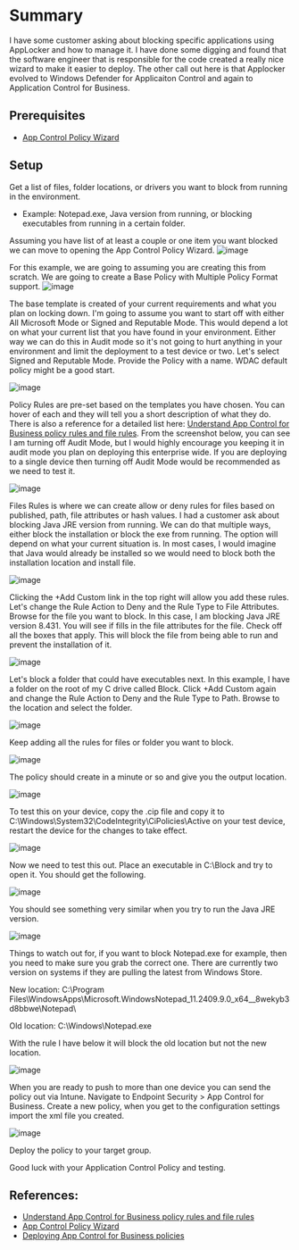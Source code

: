 # Summary
I have some customer asking about blocking specific applications using AppLocker and how to manage it. I have done some digging and found that the software engineer that is responsible for the code created a really nice wizard to make it easier to deploy. The other call out here is that Applocker evolved to Windows Defender for Applicaiton Control and again to Application Control for Business.

## Prerequisites
* [App Control Policy Wizard](https://webapp-wdac-wizard.azurewebsites.net/)

## Setup
Get a list of files, folder locations, or drivers you want to block from running in the environment.
* Example: Notepad.exe, Java version from running, or blocking executables from running in a certain folder.

Assuming you have list of at least a couple or one item you want blocked we can move to opening the App Control Policy Wizard.
![image](https://github.com/user-attachments/assets/df1a6817-6d18-475c-899c-5409ffd47cac)

For this example, we are going to assuming you are creating this from scratch. We are going to create a Base Policy with Multiple Policy Format support.
![image](https://github.com/user-attachments/assets/05371f80-68a7-4a81-b171-fa2ca9cdd1be)

The base template is created of your current requirements and what you plan on locking down. I'm going to assume you want to start off with either All Microsoft Mode or Signed and Reputable Mode. This would depend a lot on what your current list that you have found in your environment. Either way we can do this in Audit mode so it's not going to hurt anything in your environment and limit the deployment to a test device or two. Let's select Signed and Reputable Mode. Provide the Policy with a name. WDAC default policy might be a good start.

![image](https://github.com/user-attachments/assets/9981ddb0-569d-42ba-9b66-16390975a608)

Policy Rules are pre-set based on the templates you have chosen. You can hover of each and they will tell you a short description of what they do. There is also a reference for a detailed list here: [Understand App Control for Business policy rules and file rules](https://learn.microsoft.com/en-us/windows/security/application-security/application-control/app-control-for-business/design/select-types-of-rules-to-create). From the screenshot below, you can see I am turning off Audit Mode, but I would highly encourage you keeping it in audit mode you plan on deploying this enterprise wide. If you are deploying to a single device then turning off Audit Mode would be recommended as we need to test it.

![image](https://github.com/user-attachments/assets/a9038d86-c862-49fd-9867-78151d4932bb)

Files Rules is where we can create allow or deny rules for files based on published, path, file attributes or hash values. I had a customer ask about blocking Java JRE version from running. We can do that multiple ways, either block the installation or block the exe from running. The option will depend on what your current situation is. In most cases, I would imagine that Java would already be installed so we would need to block both the installation location and install file.

![image](https://github.com/user-attachments/assets/7eee6371-f17b-44fa-b54a-9e24202bea17)


Clicking the +Add Custom link in the top right will allow you add these rules. Let's change the Rule Action to Deny and the Rule Type to File Attributes. Browse for the file you want to block. In this case, I am blocking Java JRE version 8.431. You will see if fills in the file attributes for the file. Check off all the boxes that apply. This will block the file from being able to run and prevent the installation of it.

![image](https://github.com/user-attachments/assets/a77f6802-9712-4c84-8869-e36c899ef5b5)

Let's block a folder that could have executables next. In this example, I have a folder on the root of my C drive called Block. Click +Add Custom again and change the Rule Action to Deny and the Rule Type to Path. Browse to the location and select the folder.

![image](https://github.com/user-attachments/assets/224edc3d-cd2e-4048-b8a0-e1a32d208f4a)

Keep adding all the rules for files or folder you want to block.

![image](https://github.com/user-attachments/assets/3b8fe940-3d97-4fbb-8ff3-cc9efa6f9054)

The policy should create in a minute or so and give you the output location.

![image](https://github.com/user-attachments/assets/c6c0549a-6255-4af7-bb82-b84b89826f48)

To test this on your device, copy the .cip file and copy it to C:\Windows\System32\CodeIntegrity\CiPolicies\Active on your test device, restart the device for the changes to take effect.

![image](https://github.com/user-attachments/assets/b4986c3e-ac56-4f09-9302-794cdc928981)

Now we need to test this out. Place an executable in C:\Block and try to open it. You should get the following.

![image](https://github.com/user-attachments/assets/a366b4ba-198f-4cff-84ba-0b226289ab7c)

You should see something very similar when you try to run the Java JRE version.

![image](https://github.com/user-attachments/assets/628d8505-8fc9-4b14-a331-8813418e6c9f)

Things to watch out for, if you want to block Notepad.exe for example, then you need to make sure you grab the correct one. There are currently two version on systems if they are pulling the latest from Windows Store. 

New location: C:\Program Files\WindowsApps\Microsoft.WindowsNotepad_11.2409.9.0_x64__8wekyb3d8bbwe\Notepad\

Old location: C:\Windows\Notepad.exe

With the rule I have below it will block the old location but not the new location.

![image](https://github.com/user-attachments/assets/39981710-2ba2-4cce-b317-245bcb7fafe9)

When you are ready to push to more than one device you can send the policy out via Intune. Navigate to Endpoint Security > App Control for Business. Create a new policy, when you get to the configuration settings import the xml file you created.

![image](https://github.com/user-attachments/assets/ff6ba2df-1a54-45ee-8d21-56bcd4dac0d8)

Deploy the policy to your target group.

Good luck with your Application Control Policy and testing.


## References:
* [Understand App Control for Business policy rules and file rules](https://learn.microsoft.com/en-us/windows/security/application-security/application-control/app-control-for-business/design/select-types-of-rules-to-create)
* [App Control Policy Wizard](https://webapp-wdac-wizard.azurewebsites.net/)
* [Deploying App Control for Business policies](https://learn.microsoft.com/en-us/windows/security/application-security/application-control/app-control-for-business/deployment/appcontrol-deployment-guide)
